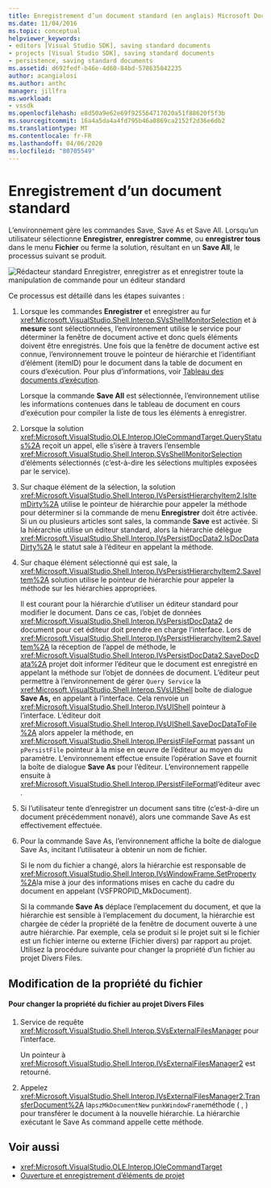 ```yaml
---
title: Enregistrement d’un document standard (en anglais) Microsoft Docs
ms.date: 11/04/2016
ms.topic: conceptual
helpviewer_keywords:
- editors [Visual Studio SDK], saving standard documents
- projects [Visual Studio SDK], saving standard documents
- persistence, saving standard documents
ms.assetid: d692fedf-b46e-4d60-84bd-578635042235
author: acangialosi
ms.author: anthc
manager: jillfra
ms.workload:
- vssdk
ms.openlocfilehash: e8d50a9e62e69f925564717020a51f88620f5f3b
ms.sourcegitcommit: 16a4a5da4a4fd795b46a0869ca2152f2d36e6db2
ms.translationtype: MT
ms.contentlocale: fr-FR
ms.lasthandoff: 04/06/2020
ms.locfileid: "80705549"
---
```

# <a name="saving-a-standard-document"></a>Enregistrement d’un document standard
L’environnement gère les commandes Save, Save As et Save All. Lorsqu’un utilisateur sélectionne **Enregistrer,** **enregistrer comme**, ou **enregistrer tous** dans le menu **Fichier** ou ferme la solution, résultant en un **Save All**, le processus suivant se produit.

 ![Rédacteur standard](../../extensibility/internals/media/public.gif "Public") Enregistrer, enregistrer as et enregistrer toute la manipulation de commande pour un éditeur standard

 Ce processus est détaillé dans les étapes suivantes :

1. Lorsque les commandes **Enregistrer** et enregistrer au fur <xref:Microsoft.VisualStudio.Shell.Interop.SVsShellMonitorSelection> et à **mesure** sont sélectionnées, l’environnement utilise le service pour déterminer la fenêtre de document active et donc quels éléments doivent être enregistrés. Une fois que la fenêtre de document active est connue, l’environnement trouve le pointeur de hiérarchie et l’identifiant d’élément (itemID) pour le document dans la table de document en cours d’exécution. Pour plus d’informations, voir [Tableau des documents d’exécution](../../extensibility/internals/running-document-table.md).

    Lorsque la commande **Save All** est sélectionnée, l’environnement utilise les informations contenues dans le tableau de document en cours d’exécution pour compiler la liste de tous les éléments à enregistrer.

2. Lorsque la solution <xref:Microsoft.VisualStudio.OLE.Interop.IOleCommandTarget.QueryStatus%2A> reçoit un appel, elle s’isère à travers l’ensemble <xref:Microsoft.VisualStudio.Shell.Interop.SVsShellMonitorSelection> d’éléments sélectionnés (c’est-à-dire les sélections multiples exposées par le service).

3. Sur chaque élément de la sélection, la solution <xref:Microsoft.VisualStudio.Shell.Interop.IVsPersistHierarchyItem2.IsItemDirty%2A> utilise le pointeur de hiérarchie pour appeler la méthode pour déterminer si la commande de menu **Enregistrer** doit être activée. Si un ou plusieurs articles sont sales, la commande **Save** est activée. Si la hiérarchie utilise un éditeur standard, alors la hiérarchie délègue <xref:Microsoft.VisualStudio.Shell.Interop.IVsPersistDocData2.IsDocDataDirty%2A> le statut sale à l’éditeur en appelant la méthode.

4. Sur chaque élément sélectionné qui est sale, la <xref:Microsoft.VisualStudio.Shell.Interop.IVsPersistHierarchyItem2.SaveItem%2A> solution utilise le pointeur de hiérarchie pour appeler la méthode sur les hiérarchies appropriées.

    Il est courant pour la hiérarchie d’utiliser un éditeur standard pour modifier le document. Dans ce cas, l’objet de données <xref:Microsoft.VisualStudio.Shell.Interop.IVsPersistDocData2> de document pour cet éditeur doit prendre en charge l’interface. Lors de <xref:Microsoft.VisualStudio.Shell.Interop.IVsPersistHierarchyItem2.SaveItem%2A> la réception de l’appel de méthode, le <xref:Microsoft.VisualStudio.Shell.Interop.IVsPersistDocData2.SaveDocData%2A> projet doit informer l’éditeur que le document est enregistré en appelant la méthode sur l’objet de données de document. L’éditeur peut permettre à l’environnement de gérer `Query Service` la <xref:Microsoft.VisualStudio.Shell.Interop.SVsUIShell> boîte de dialogue **Save As,** en appelant à l’interface. Cela renvoie un <xref:Microsoft.VisualStudio.Shell.Interop.IVsUIShell> pointeur à l’interface. L’éditeur doit <xref:Microsoft.VisualStudio.Shell.Interop.IVsUIShell.SaveDocDataToFile%2A> alors appeler la méthode, en <xref:Microsoft.VisualStudio.Shell.Interop.IPersistFileFormat> passant un `pPersistFile` pointeur à la mise en œuvre de l’éditeur au moyen du paramètre. L’environnement effectue ensuite l’opération Save et fournit la boîte de dialogue **Save As** pour l’éditeur. L’environnement rappelle ensuite à <xref:Microsoft.VisualStudio.Shell.Interop.IPersistFileFormat>l’éditeur avec .

5. Si l’utilisateur tente d’enregistrer un document sans titre (c’est-à-dire un document précédemment nonavé), alors une commande Save As est effectivement effectuée.

6. Pour la commande Save As, l’environnement affiche la boîte de dialogue Save As, incitant l’utilisateur à obtenir un nom de fichier.

    Si le nom du fichier a changé, alors la hiérarchie est responsable de <xref:Microsoft.VisualStudio.Shell.Interop.IVsWindowFrame.SetProperty%2A>la mise à jour des informations mises en cache du cadre du document en appelant (VSFPROPID_MkDocument).

   Si la commande **Save As** déplace l’emplacement du document, et que la hiérarchie est sensible à l’emplacement du document, la hiérarchie est chargée de céder la propriété de la fenêtre de document ouverte à une autre hiérarchie. Par exemple, cela se produit si le projet suit si le fichier est un fichier interne ou externe (Fichier divers) par rapport au projet. Utilisez la procédure suivante pour changer la propriété d’un fichier au projet Divers Files.

## <a name="changing-file-ownership"></a>Modification de la propriété du fichier

#### <a name="to-change-file-ownership-to-the-miscellaneous-files-project"></a>Pour changer la propriété du fichier au projet Divers Files

1. Service de requête <xref:Microsoft.VisualStudio.Shell.Interop.SVsExternalFilesManager> pour l’interface.

     Un pointeur à <xref:Microsoft.VisualStudio.Shell.Interop.IVsExternalFilesManager2> est retourné.

2. Appelez <xref:Microsoft.VisualStudio.Shell.Interop.IVsExternalFilesManager2.TransferDocument%2A> la`pszMkDocumentNew` `punkWindowFrame`méthode ( , ) pour transférer le document à la nouvelle hiérarchie. La hiérarchie exécutant le Save As command appelle cette méthode.

## <a name="see-also"></a>Voir aussi
- <xref:Microsoft.VisualStudio.OLE.Interop.IOleCommandTarget>
- [Ouverture et enregistrement d’éléments de projet](../../extensibility/internals/opening-and-saving-project-items.md)
